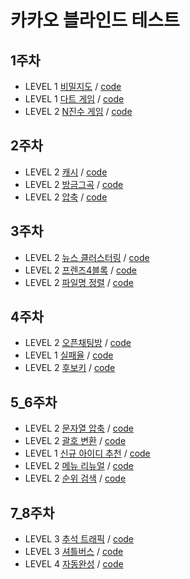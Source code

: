 # 카카오 블라인드 테스트

## 1주차

- LEVEL 1 [비밀지도](https://programmers.co.kr/learn/courses/30/lessons/17681) / [code](week1/17681.py)
- LEVEL 1 [다트 게임](https://programmers.co.kr/learn/courses/30/lessons/17682) / [code](week1/17682.py)
- LEVEL 2 [N진수 게임](https://programmers.co.kr/learn/courses/30/lessons/17687) / [code](week1/17687.py)

## 2주차

- LEVEL 2 [캐시](https://programmers.co.kr/learn/courses/30/lessons/17680) / [code](week2/캐시.py)
- LEVEL 2 [방금그곡](https://programmers.co.kr/learn/courses/30/lessons/17683) / [code](week2/방금그곡.py)
- LEVEL 2 [압축](https://programmers.co.kr/learn/courses/30/lessons/17684) / [code](week2/압축.py)

## 3주차

- LEVEL 2 [뉴스 클러스터링](https://programmers.co.kr/learn/courses/30/lessons/17677) / [code](week3/뉴스%20클러스터링.py)
- LEVEL 2 [프렌즈4블록](https://programmers.co.kr/learn/courses/30/lessons/17679) / [code](week3/프렌즈4블록.py)
- LEVEL 2 [파일명 정렬](https://programmers.co.kr/learn/courses/30/lessons/17686) / [code](week3/파일명%20정렬.py)

## 4주차

- LEVEL 2 [오픈채팅방](https://programmers.co.kr/learn/courses/30/lessons/42888) / [code](week4/오픈채팅방.py)
- LEVEL 1 [실패율](https://programmers.co.kr/learn/courses/30/lessons/42889) / [code](week4/실패율.py)
- LEVEL 2 [후보키](https://programmers.co.kr/learn/courses/30/lessons/42890) / [code](week4/후보키.py)

## 5_6주차

- LEVEL 2 [문자열 압축](https://programmers.co.kr/learn/courses/30/lessons/60057) / [code](week5_6/문자열%20압축.py)
- LEVEL 2 [괄호 변환](https://programmers.co.kr/learn/courses/30/lessons/60058) / [code](week5_6/괄호%20변환.py)
- LEVEL 1 [신규 아이디 추천](https://programmers.co.kr/learn/courses/30/lessons/72410) / [code](week5_6/신규%20아이디%20추천.py)
- LEVEL 2 [메뉴 리뉴얼](https://programmers.co.kr/learn/courses/30/lessons/72411) / [code](week5_6/메뉴%20리뉴얼.py)
- LEVEL 2 [순위 검색](https://programmers.co.kr/learn/courses/30/lessons/72412) / [code](week5_6/순위%20검색.py)

## 7_8주차

- LEVEL 3 [추석 트래픽](https://programmers.co.kr/learn/courses/30/lessons/17676) / [code](week7_8/추석%20트래픽.py)
- LEVEL 3 [셔틀버스](https://programmers.co.kr/learn/courses/30/lessons/17678) / [code](week7_8/셔틀버스.py)
- LEVEL 4 [자동완성](https://programmers.co.kr/learn/courses/30/lessons/17685) / [code](week7_8/자동완성.py)
